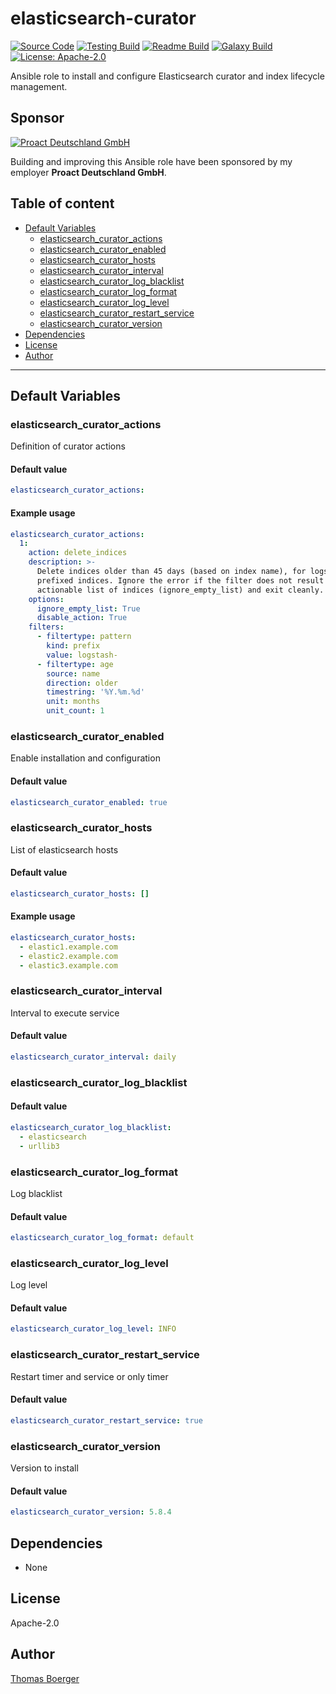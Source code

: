 # elasticsearch-curator

[![Source Code](https://img.shields.io/badge/github-source%20code-blue?logo=github&logoColor=white)](https://github.com/rolehippie/elasticsearch-curator) [![Testing Build](https://github.com/rolehippie/elasticsearch-curator/workflows/testing/badge.svg)](https://github.com/rolehippie/elasticsearch-curator/actions?query=workflow%3Atesting) [![Readme Build](https://github.com/rolehippie/elasticsearch-curator/workflows/readme/badge.svg)](https://github.com/rolehippie/elasticsearch-curator/actions?query=workflow%3Areadme) [![Galaxy Build](https://github.com/rolehippie/elasticsearch-curator/workflows/galaxy/badge.svg)](https://github.com/rolehippie/elasticsearch-curator/actions?query=workflow%3Agalaxy) [![License: Apache-2.0](https://img.shields.io/github/license/rolehippie/elasticsearch-curator)](https://github.com/rolehippie/elasticsearch-curator/blob/master/LICENSE) 

Ansible role to install and configure Elasticsearch curator and index lifecycle management. 

## Sponsor 

[![Proact Deutschland GmbH](https://proact.eu/wp-content/uploads/2020/03/proact-logo.png)](https://proact.eu) 

Building and improving this Ansible role have been sponsored by my employer **Proact Deutschland GmbH**.

## Table of content

* [Default Variables](#default-variables)
  * [elasticsearch_curator_actions](#elasticsearch_curator_actions)
  * [elasticsearch_curator_enabled](#elasticsearch_curator_enabled)
  * [elasticsearch_curator_hosts](#elasticsearch_curator_hosts)
  * [elasticsearch_curator_interval](#elasticsearch_curator_interval)
  * [elasticsearch_curator_log_blacklist](#elasticsearch_curator_log_blacklist)
  * [elasticsearch_curator_log_format](#elasticsearch_curator_log_format)
  * [elasticsearch_curator_log_level](#elasticsearch_curator_log_level)
  * [elasticsearch_curator_restart_service](#elasticsearch_curator_restart_service)
  * [elasticsearch_curator_version](#elasticsearch_curator_version)
* [Dependencies](#dependencies)
* [License](#license)
* [Author](#author)

---

## Default Variables

### elasticsearch_curator_actions

Definition of curator actions

#### Default value

```YAML
elasticsearch_curator_actions:
```

#### Example usage

```YAML
elasticsearch_curator_actions:
  1:
    action: delete_indices
    description: >-
      Delete indices older than 45 days (based on index name), for logstash-
      prefixed indices. Ignore the error if the filter does not result in an
      actionable list of indices (ignore_empty_list) and exit cleanly.
    options:
      ignore_empty_list: True
      disable_action: True
    filters:
      - filtertype: pattern
        kind: prefix
        value: logstash-
      - filtertype: age
        source: name
        direction: older
        timestring: '%Y.%m.%d'
        unit: months
        unit_count: 1
```

### elasticsearch_curator_enabled

Enable installation and configuration

#### Default value

```YAML
elasticsearch_curator_enabled: true
```

### elasticsearch_curator_hosts

List of elasticsearch hosts

#### Default value

```YAML
elasticsearch_curator_hosts: []
```

#### Example usage

```YAML
elasticsearch_curator_hosts:
  - elastic1.example.com
  - elastic2.example.com
  - elastic3.example.com
```

### elasticsearch_curator_interval

Interval to execute service

#### Default value

```YAML
elasticsearch_curator_interval: daily
```

### elasticsearch_curator_log_blacklist

#### Default value

```YAML
elasticsearch_curator_log_blacklist:
  - elasticsearch
  - urllib3
```

### elasticsearch_curator_log_format

Log blacklist

#### Default value

```YAML
elasticsearch_curator_log_format: default
```

### elasticsearch_curator_log_level

Log level

#### Default value

```YAML
elasticsearch_curator_log_level: INFO
```

### elasticsearch_curator_restart_service

Restart timer and service or only timer

#### Default value

```YAML
elasticsearch_curator_restart_service: true
```

### elasticsearch_curator_version

Version to install

#### Default value

```YAML
elasticsearch_curator_version: 5.8.4
```

## Dependencies

* None

## License

Apache-2.0

## Author

[Thomas Boerger](https://github.com/tboerger)
